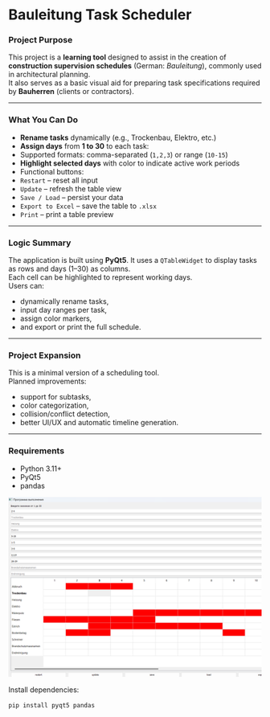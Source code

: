 # Bauleitung Task Scheduler

###  Project Purpose

This project is a **learning tool** designed to assist in the creation of **construction supervision schedules** (German: *Bauleitung*), commonly used in architectural planning.  
It also serves as a basic visual aid for preparing task specifications required by **Bauherren** (clients or contractors).

---

###  What You Can Do

-  **Rename tasks** dynamically (e.g., Trockenbau, Elektro, etc.)
-  **Assign days** from **1 to 30** to each task:
  - Supported formats: comma-separated (`1,2,3`) or range (`10-15`)
-  **Highlight selected days** with color to indicate active work periods
-  Functional buttons:
  - `Restart` – reset all input
  - `Update` – refresh the table view
  - `Save / Load` – persist your data
  - `Export to Excel` – save the table to `.xlsx`
  - `Print` – print a table preview

---

###  Logic Summary

The application is built using **PyQt5**. It uses a `QTableWidget` to display tasks as rows and days (1–30) as columns.  
Each cell can be highlighted to represent working days.  
Users can:
- dynamically rename tasks,
- input day ranges per task,
- assign color markers,
- and export or print the full schedule.

---

###  Project Expansion

This is a minimal version of a scheduling tool.  
Planned improvements:
- support for subtasks,
- color categorization,
- collision/conflict detection,
- better UI/UX and automatic timeline generation.

---

###  Requirements

- Python 3.11+
- PyQt5
- pandas


![Screenshot](images/scr.png)

Install dependencies:
```bash
pip install pyqt5 pandas

